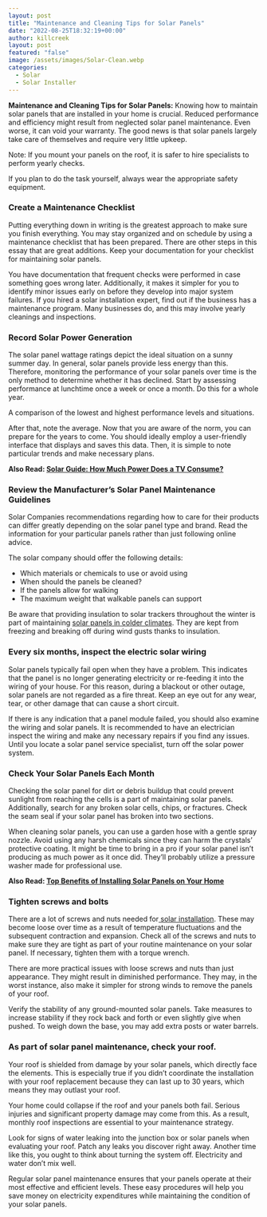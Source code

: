 ```yaml
---
layout: post
title: "Maintenance and Cleaning Tips for Solar Panels"
date: "2022-08-25T18:32:19+00:00"
author: killcreek
layout: post
featured: "false"
image: /assets/images/Solar-Clean.webp
categories:
  - Solar
  - Solar Installer
---
```


**Maintenance and Cleaning Tips for Solar Panels:** Knowing how to maintain solar panels that are installed in your home is crucial. Reduced performance and efficiency might result from neglected solar panel maintenance. Even worse, it can void your warranty. The good news is that solar panels largely take care of themselves and require very little upkeep.

Note: If you mount your panels on the roof, it is safer to hire specialists to perform yearly checks.

If you plan to do the task yourself, always wear the appropriate safety equipment.

### **Create a Maintenance Checklist**

Putting everything down in writing is the greatest approach to make sure you finish everything. You may stay organized and on schedule by using a maintenance checklist that has been prepared. There are other steps in this essay that are great additions. Keep your documentation for your checklist for maintaining solar panels.

You have documentation that frequent checks were performed in case something goes wrong later. Additionally, it makes it simpler for you to identify minor issues early on before they develop into major system failures. If you hired a solar installation expert, find out if the business has a maintenance program. Many businesses do, and this may involve yearly cleanings and inspections.

### **Record Solar Power Generation**

The solar panel wattage ratings depict the ideal situation on a sunny summer day. In general, solar panels provide less energy than this. Therefore, monitoring the performance of your solar panels over time is the only method to determine whether it has declined. Start by assessing performance at lunchtime once a week or once a month. Do this for a whole year.

A comparison of the lowest and highest performance levels and situations.

After that, note the average. Now that you are aware of the norm, you can prepare for the years to come. You should ideally employ a user-friendly interface that displays and saves this data. Then, it is simple to note particular trends and make necessary plans.

**Also Read: [Solar Guide: How Much Power Does a TV Consume?](/solar-guide-how-much-power-does-a-tv-consume/)**

### **Review the Manufacturer’s Solar Panel Maintenance Guidelines**

Solar Companies recommendations regarding how to care for their products can differ greatly depending on the solar panel type and brand. Read the information for your particular panels rather than just following online advice.

The solar company should offer the following details:

- Which materials or chemicals to use or avoid using
- When should the panels be cleaned?
- If the panels allow for walking
- The maximum weight that walkable panels can support

Be aware that providing insulation to solar trackers throughout the winter is part of maintaining [solar panels in colder climates](/ways-you-can-save-energy-during-the-winter/). They are kept from freezing and breaking off during wind gusts thanks to insulation.

### **Every six months, inspect the electric solar wiring**

Solar panels typically fail open when they have a problem. This indicates that the panel is no longer generating electricity or re-feeding it into the wiring of your house. For this reason, during a blackout or other outage, solar panels are not regarded as a fire threat. Keep an eye out for any wear, tear, or other damage that can cause a short circuit.

If there is any indication that a panel module failed, you should also examine the wiring and solar panels. It is recommended to have an electrician inspect the wiring and make any necessary repairs if you find any issues. Until you locate a solar panel service specialist, turn off the solar power system.

### **Check Your Solar Panels Each Month**

Checking the solar panel for dirt or debris buildup that could prevent sunlight from reaching the cells is a part of maintaining solar panels. Additionally, search for any broken solar cells, chips, or fractures. Check the seam seal if your solar panel has broken into two sections.

When cleaning solar panels, you can use a garden hose with a gentle spray nozzle. Avoid using any harsh chemicals since they can harm the crystals’ protective coating. It might be time to bring in a pro if your solar panel isn’t producing as much power as it once did. They’ll probably utilize a pressure washer made for professional use.

**Also Read: [Top Benefits of Installing Solar Panels on Your Home](/top-benefits-of-installing-solar-panels-on-your-home/)**

### **Tighten screws and bolts**

There are a lot of screws and nuts needed for[ solar installation](/factors-that-affect-your-total-solar-panel-installation-cost/). These may become loose over time as a result of temperature fluctuations and the subsequent contraction and expansion. Check all of the screws and nuts to make sure they are tight as part of your routine maintenance on your solar panel. If necessary, tighten them with a torque wrench.

There are more practical issues with loose screws and nuts than just appearance. They might result in diminished performance. They may, in the worst instance, also make it simpler for strong winds to remove the panels of your roof.

Verify the stability of any ground-mounted solar panels. Take measures to increase stability if they rock back and forth or even slightly give when pushed. To weigh down the base, you may add extra posts or water barrels.

### **As part of solar panel maintenance, check your roof.**

Your roof is shielded from damage by your solar panels, which directly face the elements. This is especially true if you didn’t coordinate the installation with your roof replacement because they can last up to 30 years, which means they may outlast your roof.

Your home could collapse if the roof and your panels both fail. Serious injuries and significant property damage may come from this. As a result, monthly roof inspections are essential to your maintenance strategy.

Look for signs of water leaking into the junction box or solar panels when evaluating your roof. Patch any leaks you discover right away. Another time like this, you ought to think about turning the system off. Electricity and water don’t mix well.

Regular solar panel maintenance ensures that your panels operate at their most effective and efficient levels. These easy procedures will help you save money on electricity expenditures while maintaining the condition of your solar panels.
